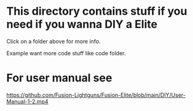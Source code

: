 # This directory contains stuff if you need if you wanna DIY a Elite

Click on a folder above for more info. 

Example want more code stuff like code folder.


# For user manual see 

https://github.com/Fusion-Lightguns/Fusion-Elite/blob/main/DIY/User-Manual-1-2.mp4
